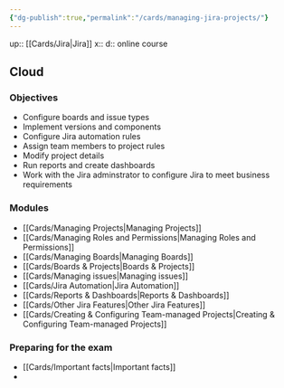```yaml
---
{"dg-publish":true,"permalink":"/cards/managing-jira-projects/"}
---
```


up:: [[Cards/Jira\|Jira]] 
x:: 
d:: online course

## Cloud

### Objectives

-   Configure boards and issue types
-   Implement versions and components
-   Configure Jira automation rules
-   Assign team members to project rules
-   Modify project details
-   Run reports and create dashboards
-   Work with the Jira adminstrator to configure Jira to meet business requirements

### Modules

- [[Cards/Managing Projects\|Managing Projects]]
- [[Cards/Managing Roles and Permissions\|Managing Roles and Permissions]]
- [[Cards/Managing Boards\|Managing Boards]]
- [[Cards/Boards & Projects\|Boards & Projects]]
- [[Cards/Managing issues\|Managing issues]]
- [[Cards/Jira Automation\|Jira Automation]]
- [[Cards/Reports & Dashboards\|Reports & Dashboards]]
- [[Cards/Other Jira Features\|Other Jira Features]]
- [[Cards/Creating & Configuring Team-managed Projects\|Creating & Configuring Team-managed Projects]]

### Preparing for the exam
- [[Cards/Important facts\|Important facts]]
- 

